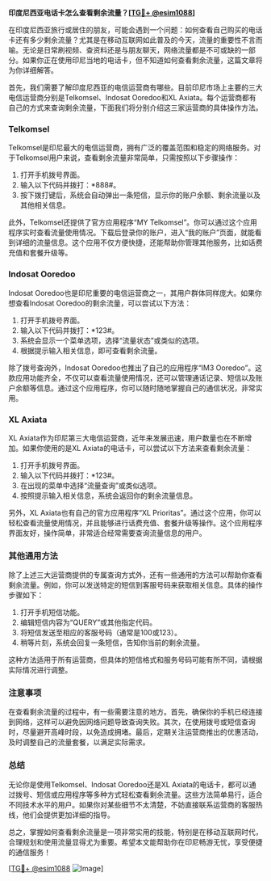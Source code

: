 **印度尼西亚电话卡怎么查看剩余流量？[[TG💪+ @esim1088](https://t.me/s/esim1088)]**

在印度尼西亚旅行或居住的朋友，可能会遇到一个问题：如何查看自己购买的电话卡还有多少剩余流量？尤其是在移动互联网如此普及的今天，流量的重要性不言而喻。无论是日常刷视频、查资料还是与朋友聊天，网络流量都是不可或缺的一部分。如果你正在使用印尼当地的电话卡，但不知道如何查看剩余流量，这篇文章将为你详细解答。

首先，我们需要了解印度尼西亚的电信运营商有哪些。目前印尼市场上主要的三大电信运营商分别是Telkomsel、Indosat Ooredoo和XL Axiata。每个运营商都有自己的方式来查询剩余流量，下面我们将分别介绍这三家运营商的具体操作方法。

### Telkomsel

Telkomsel是印尼最大的电信运营商，拥有广泛的覆盖范围和稳定的网络服务。对于Telkomsel用户来说，查看剩余流量非常简单，只需按照以下步骤操作：

1. 打开手机拨号界面。
2. 输入以下代码并拨打：*888#。
3. 按下拨打键后，系统会自动弹出一条短信，显示你的账户余额、剩余流量以及其他相关信息。

此外，Telkomsel还提供了官方应用程序“MY Telkomsel”。你可以通过这个应用程序实时查看流量使用情况。下载后登录你的账户，进入“我的账户”页面，就能看到详细的流量信息。这个应用不仅方便快捷，还能帮助你管理其他服务，比如话费充值和套餐升级等。

### Indosat Ooredoo

Indosat Ooredoo也是印尼重要的电信运营商之一，其用户群体同样庞大。如果你想查看Indosat Ooredoo的剩余流量，可以尝试以下方法：

1. 打开手机拨号界面。
2. 输入以下代码并拨打：*123#。
3. 系统会显示一个菜单选项，选择“流量状态”或类似的选项。
4. 根据提示输入相关信息，即可查看剩余流量。

除了拨号查询外，Indosat Ooredoo也推出了自己的应用程序“IM3 Ooredoo”。这款应用功能齐全，不仅可以查看流量使用情况，还可以管理通话记录、短信以及账户余额等信息。通过这个应用程序，你可以随时随地掌握自己的通信状况，非常实用。

### XL Axiata

XL Axiata作为印尼第三大电信运营商，近年来发展迅速，用户数量也在不断增加。如果你使用的是XL Axiata的电话卡，可以尝试以下方法来查看剩余流量：

1. 打开手机拨号界面。
2. 输入以下代码并拨打：*123#。
3. 在出现的菜单中选择“流量查询”或类似选项。
4. 按照提示输入相关信息，系统会返回你的剩余流量信息。

另外，XL Axiata也有自己的官方应用程序“XL Prioritas”。通过这个应用，你可以轻松查看流量使用情况，并且能够进行话费充值、套餐升级等操作。这个应用程序界面友好，操作简单，非常适合经常需要查询流量信息的用户。

### 其他通用方法

除了上述三大运营商提供的专属查询方式外，还有一些通用的方法可以帮助你查看剩余流量。例如，你可以发送特定的短信到客服号码来获取相关信息。具体的操作步骤如下：

1. 打开手机短信功能。
2. 编辑短信内容为“QUERY”或其他指定代码。
3. 将短信发送至相应的客服号码（通常是100或123）。
4. 稍等片刻，系统会回复一条短信，告知你当前的剩余流量。

这种方法适用于所有运营商，但具体的短信格式和服务号码可能有所不同，请根据实际情况进行调整。

### 注意事项

在查看剩余流量的过程中，有一些需要注意的地方。首先，确保你的手机已经连接到网络，这样可以避免因网络问题导致查询失败。其次，在使用拨号或短信查询时，尽量避开高峰时段，以免造成拥堵。最后，定期关注运营商推出的优惠活动，及时调整自己的流量套餐，以满足实际需求。

### 总结

无论你是使用Telkomsel、Indosat Ooredoo还是XL Axiata的电话卡，都可以通过拨号、短信或应用程序等多种方式轻松查看剩余流量。这些方法简单易行，适合不同技术水平的用户。如果你对某些细节不太清楚，不妨直接联系运营商的客服热线，他们会提供更加详细的指导。

总之，掌握如何查看剩余流量是一项非常实用的技能，特别是在移动互联网时代，合理规划和使用流量显得尤为重要。希望本文能帮助你在印尼畅游无忧，享受便捷的通信服务！

[[TG💪+ @esim1088](https://t.me/s/esim1088) ![Image](https://i.postimg.cc/4NQfJmqS/Snipaste-2025-05-13-00-14-12.png)]